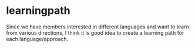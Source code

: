 # learningpath
Since we have members interested in different languages and want to learn from various directions, I think it is good idea to create a learning path for each language/approach.
